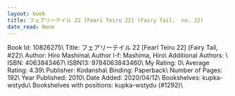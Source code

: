 ```yaml
---
layout: book
title: フェアリーテイル 22 [Fearī Teiru 22] (Fairy Tail,  no. 22)
date_read: None
---
```


Book Id: 10826275\ 
Title: フェアリーテイル 22 [Fearī Teiru 22] (Fairy Tail, #22)\ 
Author: Hiro Mashima\ 
Author l-f: Mashima, Hiro\ 
Additional Authors: \ 
ISBN: 4063843467\ 
ISBN13: 9784063843460\ 
My Rating: 0\ 
Average Rating: 4.39\ 
Publisher: Kodansha\ 
Binding: Paperback\ 
Number of Pages: 192\ 
Year Published: 2010\ 
Date Added: 2020/04/12\ 
Bookshelves: kupka-wstydu\ 
Bookshelves with positions: kupka-wstydu (#1292)\ 

